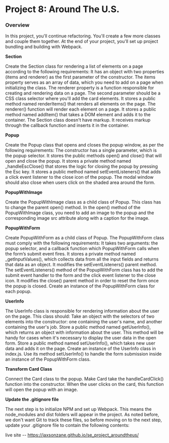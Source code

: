 # Project 8: Around The U.S.

### Overview

In this project, you'll continue refactoring. You'll create a few more classes and couple them together. At the end of your project, you'll set up project bundling and building with Webpack. 

**Section**

Create the Section class for rendering a list of elements on a page according to the following requirements:
It has an object with two properties (items and renderer) as the first parameter of the constructor. The items property serves as an array of data, which you need to add on a page when initializing the class. The renderer property is a function responsible for creating and rendering data on a page.
The second parameter should be a CSS class selector where you'll add the card elements.
It stores a public method named renderItems() that renders all elements on the page. The renderer() function will render each element on a page.
It stores a public method named addItem() that takes a DOM element and adds it to the container.
The Section class doesn't have markup. It receives markup through the callback function and inserts it in the container.

**Popup**

Create the Popup class that opens and closes the popup window, as per the following requirements:
The constructor has a single parameter, which is the popup selector.
It stores the public methods open() and close() that will open and close the popup.
It stores a private method named _handleEscClose() that stores the logic for closing the popup by pressing the Esc key.
It stores a public method named setEventListeners() that adds a click event listener to the close icon of the popup. The modal window should also close when users click on the shaded area around the form.

**PopupWithImage**

Create the PopupWithImage class as a child class of Popup. This class has to change the parent open() method. In the open() method of the PopupWithImage class, you need to add an image to the popup and the corresponding image src attribute along with a caption for the image.

**PopupWithForm**

Create PopupWithForm as a child class of Popup. The PopupWithForm class must comply with the following requirements:
It takes two arguments: the popup selector, and a callback function which PopupWithForm calls when the form’s submit event fires.
It stores a private method named _getInputValues(), which collects data from all the input fields and returns that data as an object.
It modifies the setEventListeners() parent method. The setEventListeners() method of the PopupWithForm class has to add the submit event handler to the form and the click event listener to the close icon.
It modifies the close() parent method in order to reset the form once the popup is closed.
Create an instance of the PopupWithForm class for each popup.

**UserInfo**

The UserInfo class is responsible for rendering information about the user on the page. This class should:
Take an object with the selectors of two elements into the constructor: one containing the user's name, and another containing the user's job.
Store a public method named getUserInfo(), which returns an object with information about the user. This method will be handy for cases when it's necessary to display the user data in the open form.
Store a public method named setUserInfo(), which takes new user data and adds it on the page.
Create an instance of the UserInfo class in index.js. Use its method setUserInfo() to handle the form submission inside an instance of the PopupWithForm class.

**Transform Card Class**

Connect the Card class to the popup. Make Card take the handleCardClick() function into the constructor. When the user clicks on the card, this function will open the popup with an image.

**Update the .gitignore file**

The next step is to initialize NPM and set up Webpack. This means the node_modules and dist folders will appear in the project. As noted before, we don't want Git to track these files, so before moving on to the next step, update your .gitignore file to contain the following contents:


live site -- https://jaxsonzane.github.io/se_project_aroundtheus/
